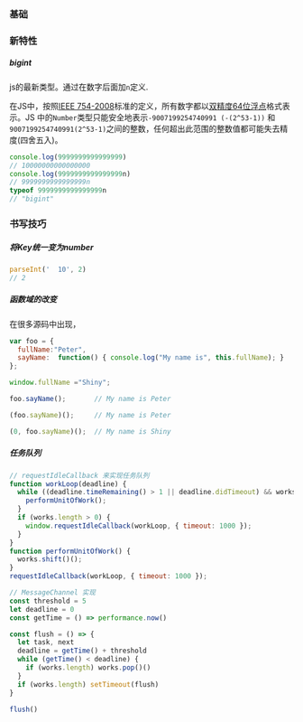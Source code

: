 ### 基础



### 新特性

##### bigint

js的最新类型。通过在数字后面加`n`定义.

在JS中，按照[IEEE 754-2008](https://link.segmentfault.com/?enc=7Il%2FflvyjWTtm6DGl6e%2Fvw%3D%3D.ZRKtgT55iAp6cSZqIiezd6cTHlGk5TZHmWsN4jXy3AYKABqk5SUUB1b7ZLcbKHzSRbD0ViMf4qVePBHqkbb9iA%3D%3D)标准的定义，所有数字都以[双精度64位浮点](https://link.segmentfault.com/?enc=bxZO%2FGVOpZhoKXCO4XyUUw%3D%3D.naKOm3LX%2BfNPNnSsp2GHOxSjIqZ2piqcnWk8ysxxCfAiFCwbstCg6YVT%2Fld0uHrREoqeTTRCsNu35RIaTG08w8fMGZfIs7s5vIVvm0%2BrYJg%3D)格式表示。JS 中的`Number`类型只能安全地表示`-9007199254740991 (-(2^53-1))` 和`9007199254740991(2^53-1)`之间的整数，任何超出此范围的整数值都可能失去精度(四舍五入)。

```javascript
console.log(9999999999999999)
// 10000000000000000
console.log(9999999999999999n)
// 9999999999999999n
typeof 9999999999999999n
// "bigint"
```



### 书写技巧

##### 将Key统一变为number

```javascript
parseInt('  10', 2)
// 2
```

##### 函数域的改变
在很多源码中出现，

```javascript
var foo = {
  fullName:"Peter",
  sayName:  function() { console.log("My name is", this.fullName); }
};

window.fullName ="Shiny";

foo.sayName();       // My name is Peter

(foo.sayName)();     // My name is Peter

(0, foo.sayName)();  // My name is Shiny
```

##### 任务队列

```javascript
// requestIdleCallback 来实现任务队列    
function workLoop(deadline) {
  while ((deadline.timeRemaining() > 1 || deadline.didTimeout) && works.length > 0) {
    performUnitOfWork();
  }
  if (works.length > 0) {
    window.requestIdleCallback(workLoop, { timeout: 1000 });
  }
}
function performUnitOfWork() {
  works.shift()();
}
requestIdleCallback(workLoop, { timeout: 1000 });

// MessageChannel 实现
const threshold = 5
let deadline = 0
const getTime = () => performance.now()

const flush = () => {
  let task, next
  deadline = getTime() + threshold
  while (getTime() < deadline) {
    if (works.length) works.pop()()
  }
  if (works.length) setTimeout(flush)
}

flush()
```


